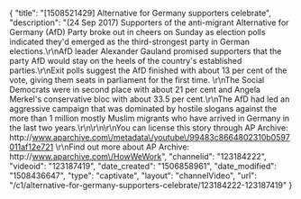 {
    "title": "[1508521429] Alternative for Germany supporters celebrate",
    "description": "(24 Sep 2017) Supporters of the anti-migrant Alternative for Germany (AfD) Party broke out in cheers on Sunday as election polls indicated they'd emerged as the third-strongest party in German elections.\r\nAfD leader Alexander Gauland promised supporters that the party AfD would stay on the heels of the country's established parties.\r\nExit polls suggest the AfD finished with about 13 per cent of the vote, giving them seats in parliament for the first time. \r\nThe Social Democrats were in second place with about 21 per cent and Angela Merkel's conservative bloc with about 33.5 per cent.\r\nThe AfD had led an aggressive campaign that was dominated by hostile slogans against the more than 1 million mostly Muslim migrants who have arrived in Germany in the last two years.\r\n\r\n\r\nYou can license this story through AP Archive: http:\/\/www.aparchive.com\/metadata\/youtube\/99483c8664802310b0597011af12e721 \r\nFind out more about AP Archive: http:\/\/www.aparchive.com\/HowWeWork",
    "channelid": "123184222",
    "videoid": "123187419",
    "date_created": "1506858961",
    "date_modified": "1508436647",
    "type": "captivate",
    "layout": "channelVideo",
    "url": "\/c1\/alternative-for-germany-supporters-celebrate\/123184222-123187419"
}